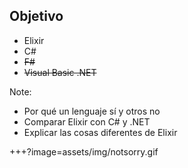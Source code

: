 ## Objetivo

- Elixir 
- C# 
- ~~F#~~ 
- ~~Visual Basic .NET~~

Note:
- Por qué un lenguaje sí y otros no
- Comparar Elixir con C# y .NET
- Explicar las cosas diferentes de Elixir


+++?image=assets/img/notsorry.gif

